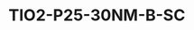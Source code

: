 # TIO2-P25-30NM-B-SC
<a name="material" />
<script type="application/ld+json">

  {
    "@context": "https://schema.org/",
    "@type": "ChemicalSubstance",
    "http://purl.org/dc/terms/conformsTo":
      {
        "@type": "CreativeWork",
        "@id": "https://bioschemas.org/profiles/ChemicalSubstance/0.4-RELEASE/"
      },
    "@id": "https://egonw.github.io/nanowiki/nanowiki501.html#material",
    "name": "TIO2-P25-30NM-B-SC",
    "sameAs: "http://127.0.0.1/mediawiki/index.php/Special:URIResolver/TIO2-2DP25-2D30NM-2DB-2DSC"
  }
</script>

